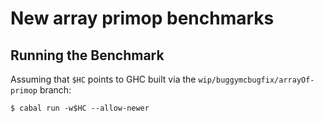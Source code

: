 # New array primop benchmarks

## Running the Benchmark

Assuming that `$HC` points to GHC built via the `wip/buggymcbugfix/arrayOf-primop` branch:

    $ cabal run -w$HC --allow-newer
